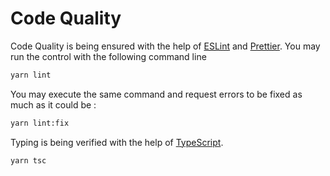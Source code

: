 # Code Quality

Code Quality is being ensured with the help of [ESLint][eslint] and [Prettier][prettier].
You may run the control with the following command line

```bash
yarn lint
```

You may execute the same command and request errors to be fixed as much as it could be :

```bash
yarn lint:fix
```

Typing is being verified with the help of [TypeScript][ts].

```bash
yarn tsc
```

[ts]: https://www.typescriptlang.org/
[eslint]: https://eslint.org/
[prettier]: https://prettier.io/
